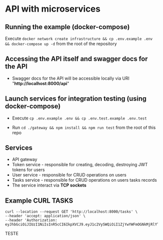 # API with microservices

## Running the example (docker-compose)

Execute `docker network create infrastructure && cp .env.example .env && docker-compose up -d` from the root of the repository

## Accessing the API itself and swagger docs for the API

- Swagger docs for the API will be accessible locally via URI "**http://localhost:8000/api**"

## Launch services for integration testing (using docker-compose)

- Execute `cp .env.example .env && cp .env.test.example .env.test`

- Run `cd ./gateway && npm install && npm run test` from the root of this repo

## Services

- API gateway
- Token service - responsible for creating, decoding, destroying JWT tokens for users
- User service - responsible for CRUD operations on users
- Tasks service - responsible for CRUD operations on users tasks records
- The service interact via **TCP sockets**

## Example CURL TASKS

```
curl --location --request GET 'http://localhost:8000/tasks' \
--header 'accept: application/json' \
--header 'Authorization: eyJhbGciOiJIUzI1NiIsInR5cCI6IkpXVCJ9.eyJ1c2VySWQiOiI1ZjYwYWFmOGNkMjRlYTAwMmU0YTllY2IiLCJpYXQiOjE2MDAxNzA3NDQsImV4cCI6MTYwMjc2Mjc0NH0.Z31E_GQ_5GG7vGfNZ7po4Odnt8i1hOqCZHTLgEYShzM'
```

TESTE
